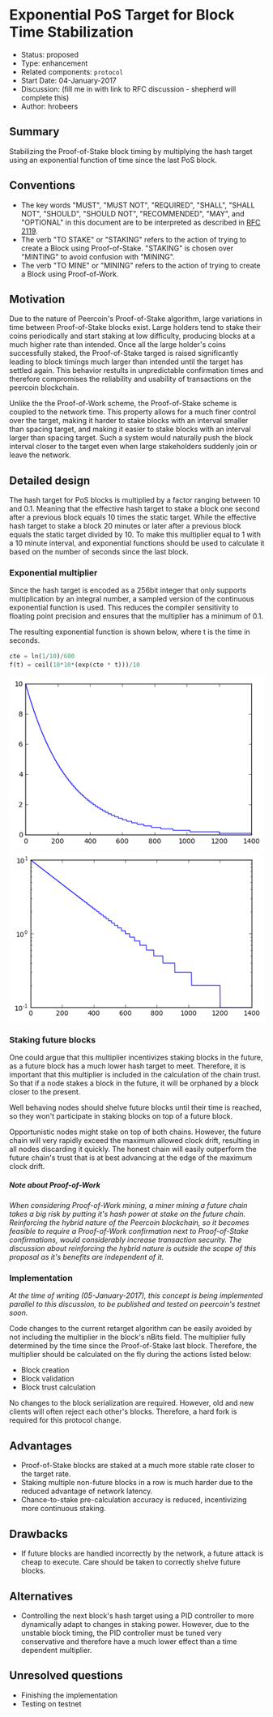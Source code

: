 # Exponential PoS Target for Block Time Stabilization

- Status: proposed
- Type: enhancement
- Related components: `protocol`
- Start Date: 04-January-2017
- Discussion: (fill me in with link to RFC discussion - shepherd will complete this)
- Author: hrobeers

## Summary
Stabilizing the Proof-of-Stake block timing by multiplying the hash target using an exponential function of time since the last PoS block.

## Conventions
- The key words "MUST", "MUST NOT", "REQUIRED", "SHALL", "SHALL NOT", "SHOULD", "SHOULD NOT", "RECOMMENDED", "MAY", and "OPTIONAL" in this document are to be interpreted as described in [RFC 2119](http://tools.ietf.org/html/rfc2119).
- The verb "TO STAKE" or "STAKING" refers to the action of trying to create a Block using Proof-of-Stake. "STAKING" is chosen over "MINTING" to avoid confusion with "MINING".
- The verb "TO MINE" or "MINING" refers to the action of trying to create a Block using Proof-of-Work.

## Motivation
Due to the nature of Peercoin's Proof-of-Stake algorithm, large variations in time between Proof-of-Stake blocks exist.
Large holders tend to stake their coins periodically and start staking at low difficulty, producing blocks at a much higher rate than intended.
Once all the large holder's coins successfully staked, the Proof-of-Stake targed is raised significantly leading to block timings much larger than intended until the target has settled again.
This behavior restults in unpredictable confirmation times and therefore compromises the reliability and usability of transactions on the peercoin blockchain.

Unlike the the Proof-of-Work scheme, the Proof-of-Stake scheme is coupled to the network time.
This property allows for a much finer control over the target, making it harder to stake blocks with an interval smaller than spacing target, and making it easier to stake blocks with an interval larger than spacing target.
Such a system would naturally push the block interval closer to the target even when large stakeholders suddenly join or leave the network.

## Detailed design
The hash target for PoS blocks is multiplied by a factor ranging between 10 and 0.1.
Meaning that the effective hash target to stake a block one second after a previous block equals 10 times the static target.
While the effective hash target to stake a block 20 minutes or later after a previous block equals the static target divided by 10.
To make this multiplier equal to 1 with a 10 minute interval, and exponential functions should be used to calculate it based on the number of seconds since the last block.

### Exponential multiplier
Since the hash target is encoded as a 256bit integer that only supports multiplication by an integral number, a sampled version of the continuous exponential function is used.
This reduces the compiler sensitivity to floating point precision and ensures that the multiplier has a minimum of 0.1.

The resulting exponential function is shown below, where t is the time in seconds.

```python
cte = ln(1/10)/600
f(t) = ceil(10*10*(exp(cte * t)))/10
```

![exponential function plotted with linear axes](exp-lin.png)
![exponential function plotted with logarithmic y-axis](exp-log.png)

### Staking future blocks
One could argue that this multiplier incentivizes staking blocks in the future, as a future block has a much lower hash target to meet.
Therefore, it is important that this multiplier is included in the calculation of the chain trust.
So that if a node stakes a block in the future, it will be orphaned by a block closer to the present.

Well behaving nodes should shelve future blocks until their time is reached, so they won't participate in staking blocks on top of a future block.

Opportunistic nodes might stake on top of both chains.
However, the future chain will very rapidly exceed the maximum allowed clock drift, resulting in all nodes discarding it quickly.
The honest chain will easily outperform the future chain's trust that is at best advancing at the edge of the maximum clock drift.

##### *Note about Proof-of-Work*
*When considering Proof-of-Work mining, a miner mining a future chain takes a big risk by putting it's hash power at stake on the future chain.
Reinforcing the hybrid nature of the Peercoin blockchain, so it becomes feasible to require a Proof-of-Work confirmation next to Proof-of-Stake confirmations, would considerably increase transaction security.
The discussion about reinforcing the hybrid nature is outside the scope of this proposal as it's benefits are independent of it.*

### Implementation
*At the time of writing (05-January-2017), this concept is being implemented parallel to this discussion, to be published and tested on peercoin's testnet soon.*

Code changes to the current retarget algorithm can be easily avoided by not including the multiplier in the block's nBits field.
The multiplier fully determined by the time since the Proof-of-Stake last block.
Therefore, the multiplier should be calculated on the fly during the actions listed below:

* Block creation
* Block validation
* Block trust calculation

No changes to the block serialization are required.
However, old and new clients will often reject each other's blocks.
Therefore, a hard fork is required for this protocol change.

## Advantages

* Proof-of-Stake blocks are staked at a much more stable rate closer to the target rate.
* Staking multiple non-future blocks in a row is much harder due to the reduced advantage of network latency.
* Chance-to-stake pre-calculation accuracy is reduced, incentivizing more continuous staking.

## Drawbacks

* If future blocks are handled incorrectly by the network, a future attack is cheap to execute.
Care should be taken to correctly shelve future blocks.

## Alternatives

* Controlling the next block's hash target using a PID controller to more dynamically adapt to changes in staking power.
However, due to the unstable block timing, the PID controller must be tuned very conservative and therefore have a much lower effect than a time dependent multiplier.

## Unresolved questions

* Finishing the implementation
* Testing on testnet
